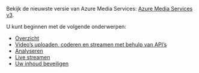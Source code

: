 Bekijk de nieuwste versie van Azure Media Services: [Azure Media Services v3](https://docs.microsoft.com/azure/media-services/latest/).

U kunt beginnen met de volgende onderwerpen: 

* [Overzicht](https://docs.microsoft.com/azure/media-services/latest/media-services-overview)
* [Video’s uploaden, coderen en streamen met behulp van API’s](https://docs.microsoft.com/azure/media-services/latest/stream-files-tutorial-with-api)
* [Analyseren](https://docs.microsoft.com/azure/media-services/latest/analyze-videos-tutorial-with-api)
* [Live streamen](https://docs.microsoft.com/azure/media-services/latest/stream-live-tutorial-with-api)
* [Uw inhoud beveiligen](https://docs.microsoft.com/azure/media-services/latest/protect-with-aes128)
